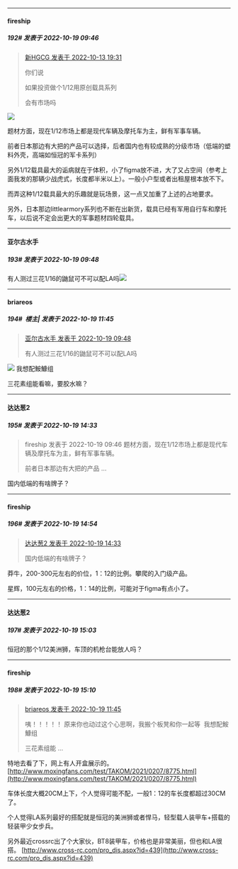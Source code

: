 

*****

####  fireship  
##### 192#       发表于 2022-10-19 09:46

<blockquote><a href="httphttps://bbs.saraba1st.com/2b/forum.php?mod=redirect&amp;goto=findpost&amp;pid=57894323&amp;ptid=2088581" target="_blank">新HGCG 发表于 2022-10-13 19:31</a>

你们说

如果投资做个1/12用原创载具系列

会有市场吗</blockquote>
<img src="https://static.saraba1st.com/image/smiley/face2017/067.png" referrerpolicy="no-referrer">

题材方面，现在1/12市场上都是现代车辆及摩托车为主，鲜有军事车辆。

前者日本那边有大把的产品可以选择，后者国内也有较成熟的分级市场（低端的塑料外壳，高端如恒冠的军卡系列）

另外1/12载具最大的诟病就在于体积，小了figma放不进，大了又占空间（参考上面我发的那辆少战虎式，长度都半米以上）。一般小户型或者出租屋根本放不下。

而弄这种1/12载具最大的乐趣就是玩场景，这一点又加重了上述的占地要求。

另外，日本那边littlearmory系列也不断在出新货，载具已经有军用自行车和摩托车，以后说不定会出更大的军事题材四轮载具。

*****

####  亚尔古水手  
##### 193#       发表于 2022-10-19 09:48

有人测过三花1/16的鼬鼠可不可以配LA吗<img src="https://static.saraba1st.com/image/smiley/face2017/211.gif" referrerpolicy="no-referrer">



*****

####  briareos  
##### 194#         楼主| 发表于 2022-10-19 11:45

<blockquote><a href="httphttps://bbs.saraba1st.com/2b/forum.php?mod=redirect&amp;goto=findpost&amp;pid=57984054&amp;ptid=2088581" target="_blank">亚尔古水手 发表于 2022-10-19 09:48</a>

有人测过三花1/16的鼬鼠可不可以配LA吗</blockquote>
<img src="https://static.saraba1st.com/image/smiley/face2017/078.png" referrerpolicy="no-referrer"> 我想配鮟鱇组

三花素组能看嘛，要胶水嘛？



*****

####  达达葱2  
##### 195#       发表于 2022-10-19 14:33

<blockquote>fireship 发表于 2022-10-19 09:46
题材方面，现在1/12市场上都是现代车辆及摩托车为主，鲜有军事车辆。

前者日本那边有大把的产品 ...</blockquote>
国内低端的有啥牌子？



*****

####  fireship  
##### 196#       发表于 2022-10-19 14:54

<blockquote><a href="httphttps://bbs.saraba1st.com/2b/forum.php?mod=redirect&amp;goto=findpost&amp;pid=57988316&amp;ptid=2088581" target="_blank">达达葱2 发表于 2022-10-19 14:33</a>

国内低端的有啥牌子？</blockquote>
莽牛，200-300元左右的价位，1：12的比例。攀爬的入门级产品。

星辉，100元左右的价格，1：14的比例，可能对于figma有点小了。



*****

####  达达葱2  
##### 197#       发表于 2022-10-19 15:03

恒冠的那个1/12美洲狮，车顶的机枪台能放人吗？

*****

####  fireship  
##### 198#       发表于 2022-10-19 15:10

<blockquote><a href="httphttps://bbs.saraba1st.com/2b/forum.php?mod=redirect&amp;goto=findpost&amp;pid=57985960&amp;ptid=2088581" target="_blank">briareos 发表于 2022-10-19 11:45</a>

咦！！！！！ 原来你也动过这个心思啊，我搬个板凳和你一起等  我想配鮟鱇组

三花素组能 ...</blockquote>
特地去看了下，网上有人开盒展示的。
[http://www.moxingfans.com/test/TAKOM/2021/0207/8775.html](http://www.moxingfans.com/test/TAKOM/2021/0207/8775.html)

车体长度大概20CM上下，个人觉得可能不配，一般1：12的车长度都超过30CM了。

个人觉得LA系列最好的搭配就是恒冠的美洲狮或者悍马，轻型载人装甲车+搭载的轻装甲少女步兵。

另外最近crossrc出了个大家伙，BT8装甲车，价格也是非常美丽，但也和LA很搭。
[http://www.cross-rc.com/pro_dis.aspx?id=439](http://www.cross-rc.com/pro_dis.aspx?id=439)

